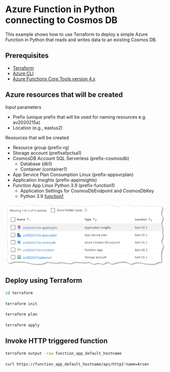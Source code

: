 # Azure Function in Python connecting to Cosmos DB

This example shows how to use Terraform to deploy a simple Azure Function in Python that reads and writes data to an existing Cosmos DB.

## Prerequisites

* [Terraform](https://www.terraform.io/downloads)
* [Azure CLI](https://docs.microsoft.com/cli/azure/install-azure-cli)
* [Azure Functions Core Tools version 4.x](https://github.com/Azure/azure-functions-core-tools)

## Azure resources that will be created

Input parameters

* Prefix (unique prefix that will be used for naming resources e.g. av2020215a)
* Location (e.g., eastus2)

Resources that will be created

* Resource group (prefix-rg)
* Storage account (prefixafpctsa1)
* CosmosDB Account SQL Serverless (prefix-cosmosdb)
  * Database (db1)
  * Container (container1)
* App Service Plan Consumption Linux (prefix-appsvcplan)
* Application Insights (prefix-appinsights)
* Function App Linux Python 3.9 (prefix-function1)
  * Application Settings for CosmosDbEndpoint and CosmosDbKey
  * Python 3.9 [function1](./function1/)

![Screenshot showing deployed Azure resources](images/azure-resources.png)

## Deploy using Terraform

```bash
cd terraform

terraform init

terraform plan

terraform apply
```

## Invoke HTTP triggered function

```bash
terraform output -raw function_app_default_hostname

curl https://function_app_default_hostname/api/http1?name=Arsen
```
